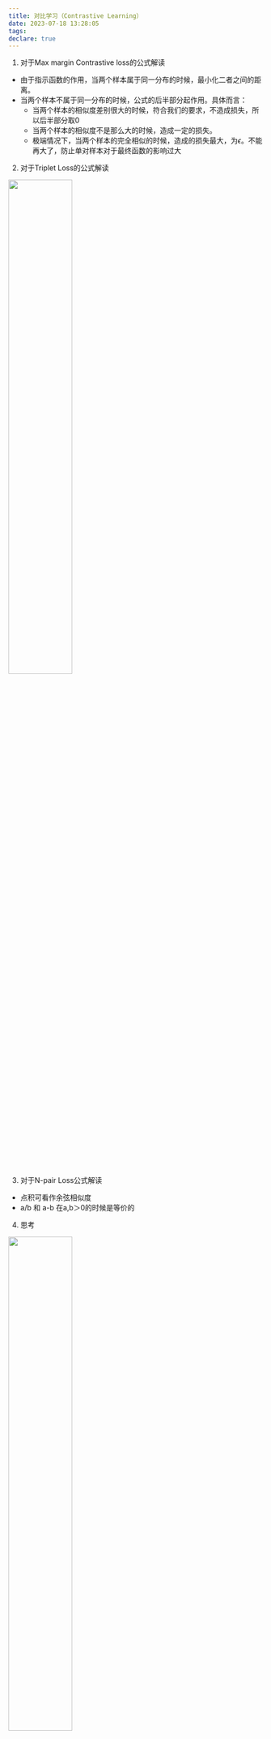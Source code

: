 ```yaml
---
title: 对比学习（Contrastive Learning）
date: 2023-07-18 13:28:05
tags:
declare: true
---
```

1. 对于Max margin Contrastive loss的公式解读<!--more-->
  - 由于指示函数的作用，当两个样本属于同一分布的时候，最小化二者之间的距离。
  - 当两个样本不属于同一分布的时候，公式的后半部分起作用。具体而言：
    - 当两个样本的相似度差别很大的时候，符合我们的要求，不造成损失，所以后半部分取0
    - 当两个样本的相似度不是那么大的时候，造成一定的损失。
    - 极端情况下，当两个样本的完全相似的时候，造成的损失最大，为$\epsilon$。不能再大了，防止单对样本对于最终函数的影响过大
2. 对于Triplet Loss的公式解读

<img src="https://cdn.jsdelivr.net/gh/Corner430/Picture1/images/20230719005701.png" width="50%" height="50%">

3. 对于N-pair Loss公式解读
  - 点积可看作余弦相似度
  - a/b 和 a-b 在a,b＞0的时候是等价的
4. 思考

<img src="https://cdn.jsdelivr.net/gh/Corner430/Picture1/images/20230719010807.png" width="50%" height="50%">

-------------------------------------------------------
## Reference
[The Beginner’s Guide to Contrastive Learning](https://www.v7labs.com/blog/contrastive-learning-guide#:~:text=Contrastive%20Learning%20is%20a%20technique,a%20data%20class%20from%20another)

[Contrastive Representation Learning](https://lilianweng.github.io/posts/2021-05-31-contrastive/)
